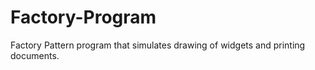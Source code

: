 # Factory-Program
Factory Pattern program that simulates drawing of widgets and printing documents.
